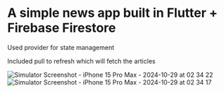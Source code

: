 # A simple news app built in Flutter + Firebase Firestore

Used provider for state management

Included pull to refresh which will fetch the articles

![Simulator Screenshot - iPhone 15 Pro Max - 2024-10-29 at 02 34 22](https://github.com/user-attachments/assets/02354620-3a4a-4500-ae6d-8251980e4a9f)
![Simulator Screenshot - iPhone 15 Pro Max - 2024-10-29 at 02 34 17](https://github.com/user-attachments/assets/ca29de87-729f-4fc5-93b0-be7c5443244a)
